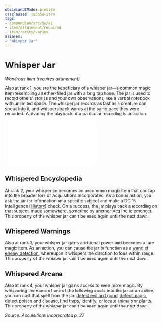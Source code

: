 ```yaml
---
obsidianUIMode: preview
cssclasses: json5e-item
tags:
- compendium/src/5e/ai
- item/attunement/required
- item/rarity/varies
aliases: 
- "Whisper Jar"
---
```

# Whisper Jar
*Wondrous item (requires attunement)*  


Also at rank 1, you are the beneficiary of a whisper jar—a common magic item resembling an ether-filled jar with a long tap hose. The jar is used to record others' stories and your own observations, like a verbal notebook with unlimited space. The whisper jar records as fast as a creature can speak into it, and whispers back words at the same pace they were recorded. Activating the playback of a particular recording is an action.

![Things Recorded in Your Whisper Jar](Mechanics/tables/things-recorded-in-your-whisper-jar-ai.md)

## Whispered Encyclopedia

At rank 2, your whisper jar becomes an uncommon magic item that can tap into the broader lore of Acquisitions Incorporated. As a bonus action, you ask the jar for information on a specific subject and make a DC 15 Intelligence ([History](Mechanics/Rules/skills.md#History)) check. On a success, the jar plays back a recording on that subject, made somewhere, sometime by another Acq Inc loremonger. This property of the whisper jar can't be used again until the next dawn.

## Whispered Warnings

Also at rank 3, your whisper jar gains additional power and becomes a rare magic item. As an action, you can cause the jar to function as a [wand of enemy detection](Mechanics/items/wand-of-enemy-detection.md), whereupon it whispers the direction to foes within range. This property of the whisper jar can't be used again until the next dawn.

## Whispered Arcana

Also at rank 4, your whisper jar gains access to even more magic. By whispering the name of one of the following spells into the jar as an action, you can cast that spell from the jar: [detect evil and good](Mechanics/spells/detect-evil-and-good.md), [detect magic](Mechanics/spells/detect-magic.md), [detect poison and disease](Mechanics/spells/detect-poison-and-disease.md), [find traps](Mechanics/spells/find-traps.md), [identify](Mechanics/spells/identify.md), or [locate animals or plants](Mechanics/spells/locate-animals-or-plants.md). This property of the whisper jar can't be used again until the next dawn.

*Source: Acquisitions Incorporated p. 27*